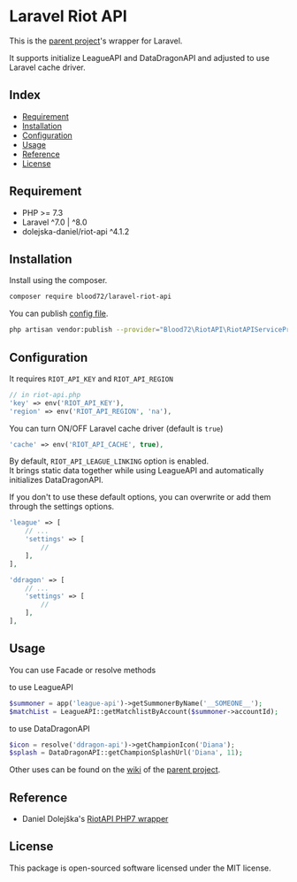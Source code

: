 # Laravel Riot API

This is the [parent project](https://github.com/dolejska-daniel/riot-api)'s wrapper for Laravel.

It supports initialize LeagueAPI and DataDragonAPI and adjusted to use Laravel cache driver.

## Index

- [Requirement](#requirement)
- [Installation](#installation)
- [Configuration](#configuration)
- [Usage](#usage)
- [Reference](#reference)
- [License](#license)

## Requirement

- PHP >= 7.3
- Laravel ^7.0 | ^8.0
- dolejska-daniel/riot-api ^4.1.2

## Installation

Install using the composer.

```bash
composer require blood72/laravel-riot-api
```

You can publish [config file](./config/riot-api.php).

```bash
php artisan vendor:publish --provider="Blood72\RiotAPI\RiotAPIServiceProvider"
```

## Configuration

It requires ```RIOT_API_KEY``` and ```RIOT_API_REGION```

```php
// in riot-api.php
'key' => env('RIOT_API_KEY'),
'region' => env('RIOT_API_REGION', 'na'),
```

You can turn ON/OFF Laravel cache driver \(default is ```true```)

```php
'cache' => env('RIOT_API_CACHE', true),
```

By default, ```RIOT_API_LEAGUE_LINKING``` option is enabled.  
It brings static data together while using LeagueAPI and automatically initializes DataDragonAPI.

If you don't to use these default options, you can overwrite or add them through the settings options.

```php
'league' => [
    // ...
    'settings' => [
        //
    ],
],

'ddragon' => [
    // ...
    'settings' => [
        //
    ],
],
```

## Usage

You can use Facade or resolve methods

to use LeagueAPI

```php
$summoner = app('league-api')->getSummonerByName('__SOMEONE__');
$matchList = LeagueAPI::getMatchlistByAccount($summoner->accountId);
```

to use DataDragonAPI

```php
$icon = resolve('ddragon-api')->getChampionIcon('Diana');
$splash = DataDragonAPI::getChampionSplashUrl('Diana', 11);
```

Other uses can be found on the [wiki](https://github.com/dolejska-daniel/riot-api/wiki) of the [parent project](https://github.com/dolejska-daniel/riot-api).

## Reference

- Daniel Dolejška's [RiotAPI PHP7 wrapper](https://github.com/dolejska-daniel/riot-api)

## License

This package is open-sourced software licensed under the MIT license.
